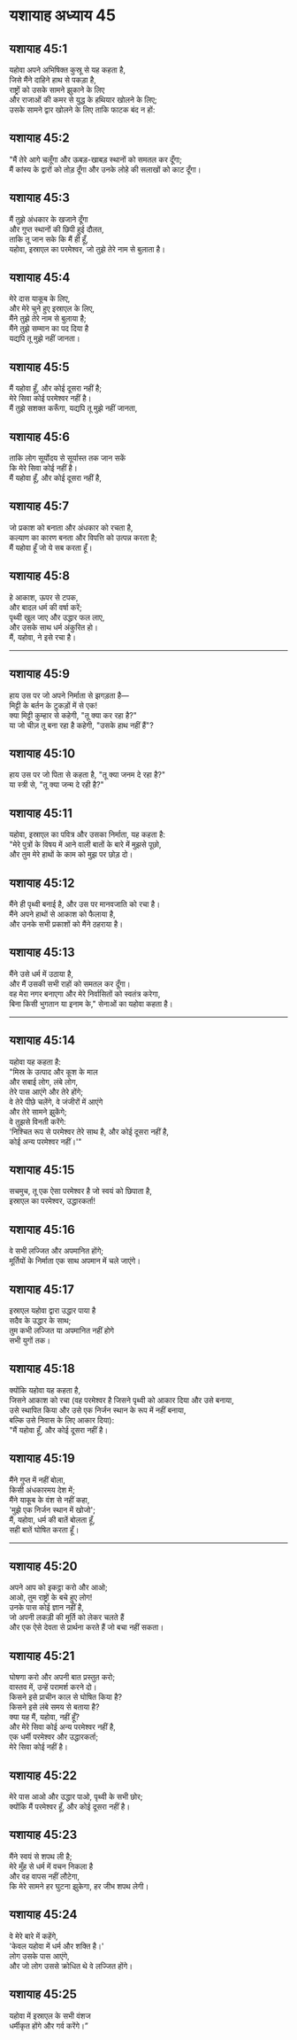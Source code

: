 # यशायाह अध्याय 45

## यशायाह 45:1  
यहोवा अपने अभिषिक्त कुस्रू से यह कहता है,  
जिसे मैंने दाहिने हाथ से पकड़ा है,  
राष्ट्रों को उसके सामने झुकाने के लिए  
और राजाओं की कमर से युद्ध के हथियार खोलने के लिए;  
उसके सामने द्वार खोलने के लिए ताकि फाटक बंद न हों:

## यशायाह 45:2  
"मैं तेरे आगे चलूँगा और ऊबड़-खाबड़ स्थानों को समतल कर दूँगा;  
मैं कांस्य के द्वारों को तोड़ दूँगा और उनके लोहे की सलाखों को काट दूँगा।

## यशायाह 45:3  
मैं तुझे अंधकार के खजाने दूँगा  
और गुप्त स्थानों की छिपी हुई दौलत,  
ताकि तू जान सके कि मैं ही हूँ,  
यहोवा, इस्राएल का परमेश्वर, जो तुझे तेरे नाम से बुलाता है।

## यशायाह 45:4  
मेरे दास याकूब के लिए,  
और मेरे चुने हुए इस्राएल के लिए,  
मैंने तुझे तेरे नाम से बुलाया है;  
मैंने तुझे सम्मान का पद दिया है  
यद्यपि तू मुझे नहीं जानता।

## यशायाह 45:5  
मैं यहोवा हूँ, और कोई दूसरा नहीं है;  
मेरे सिवा कोई परमेश्वर नहीं है।  
मैं तुझे सशक्त करूँगा, यद्यपि तू मुझे नहीं जानता,

## यशायाह 45:6  
ताकि लोग सूर्योदय से सूर्यास्त तक जान सकें  
कि मेरे सिवा कोई नहीं है।  
मैं यहोवा हूँ, और कोई दूसरा नहीं है,

## यशायाह 45:7  
जो प्रकाश को बनाता और अंधकार को रचता है,  
कल्याण का कारण बनता और विपत्ति को उत्पन्न करता है;  
मैं यहोवा हूँ जो ये सब करता हूँ।

## यशायाह 45:8  
हे आकाश, ऊपर से टपक,  
और बादल धर्म की वर्षा करें;  
पृथ्वी खुल जाए और उद्धार फल लाए,  
और उसके साथ धर्म अंकुरित हो।  
मैं, यहोवा, ने इसे रचा है।

---

## यशायाह 45:9  
हाय उस पर जो अपने निर्माता से झगड़ता है—  
मिट्टी के बर्तन के टुकड़ों में से एक!  
क्या मिट्टी कुम्हार से कहेगी, "तू क्या कर रहा है?"  
या जो चीज़ तू बना रहा है कहेगी, "उसके हाथ नहीं हैं"?

## यशायाह 45:10  
हाय उस पर जो पिता से कहता है, "तू क्या जनम दे रहा है?"  
या स्त्री से, "तू क्या जन्म दे रही है?"

## यशायाह 45:11  
यहोवा, इस्राएल का पवित्र और उसका निर्माता, यह कहता है:  
"मेरे पुत्रों के विषय में आने वाली बातों के बारे में मुझसे पूछो,  
और तुम मेरे हाथों के काम को मुझ पर छोड़ दो।

## यशायाह 45:12  
मैंने ही पृथ्वी बनाई है, और उस पर मानवजाति को रचा है।  
मैंने अपने हाथों से आकाश को फैलाया है,  
और उनके सभी प्रकाशों को मैंने ठहराया है।

## यशायाह 45:13  
मैंने उसे धर्म में उठाया है,  
और मैं उसकी सभी राहों को समतल कर दूँगा।  
वह मेरा नगर बनाएगा और मेरे निर्वासितों को स्वतंत्र करेगा,  
बिना किसी भुगतान या इनाम के," सेनाओं का यहोवा कहता है।

---

## यशायाह 45:14  
यहोवा यह कहता है:  
"मिस्र के उत्पाद और कूश के माल  
और सबाई लोग, लंबे लोग,  
तेरे पास आएंगे और तेरे होंगे;  
वे तेरे पीछे चलेंगे, वे जंजीरों में आएंगे  
और तेरे सामने झुकेंगे;  
वे तुझसे विनती करेंगे:  
'निश्चित रूप से परमेश्वर तेरे साथ है, और कोई दूसरा नहीं है,  
कोई अन्य परमेश्वर नहीं।'"

## यशायाह 45:15  
सचमुच, तू एक ऐसा परमेश्वर है जो स्वयं को छिपाता है,  
इस्राएल का परमेश्वर, उद्धारकर्ता!

## यशायाह 45:16  
वे सभी लज्जित और अपमानित होंगे;  
मूर्तियों के निर्माता एक साथ अपमान में चले जाएंगे।

## यशायाह 45:17  
इस्राएल यहोवा द्वारा उद्धार पाया है  
सदैव के उद्धार के साथ;  
तुम कभी लज्जित या अपमानित नहीं होगे  
सभी युगों तक।

## यशायाह 45:18  
क्योंकि यहोवा यह कहता है,  
जिसने आकाश को रचा (वह परमेश्वर है जिसने पृथ्वी को आकार दिया और उसे बनाया,  
उसे स्थापित किया और उसे एक निर्जन स्थान के रूप में नहीं बनाया,  
बल्कि उसे निवास के लिए आकार दिया):  
"मैं यहोवा हूँ, और कोई दूसरा नहीं है।

## यशायाह 45:19  
मैंने गुप्त में नहीं बोला,  
किसी अंधकारमय देश में;  
मैंने याकूब के वंश से नहीं कहा,  
'मुझे एक निर्जन स्थान में खोजो';  
मैं, यहोवा, धर्म की बातें बोलता हूँ,  
सही बातें घोषित करता हूँ।

---

## यशायाह 45:20  
अपने आप को इकट्ठा करो और आओ;  
आओ, तुम राष्ट्रों के बचे हुए लोग!  
उनके पास कोई ज्ञान नहीं है,  
जो अपनी लकड़ी की मूर्ति को लेकर चलते हैं  
और एक ऐसे देवता से प्रार्थना करते हैं जो बचा नहीं सकता।

## यशायाह 45:21  
घोषणा करो और अपनी बात प्रस्तुत करो;  
वास्तव में, उन्हें परामर्श करने दो।  
किसने इसे प्राचीन काल से घोषित किया है?  
किसने इसे लंबे समय से बताया है?  
क्या यह मैं, यहोवा, नहीं हूँ?  
और मेरे सिवा कोई अन्य परमेश्वर नहीं है,  
एक धर्मी परमेश्वर और उद्धारकर्ता;  
मेरे सिवा कोई नहीं है।

## यशायाह 45:22  
मेरे पास आओ और उद्धार पाओ, पृथ्वी के सभी छोर;  
क्योंकि मैं परमेश्वर हूँ, और कोई दूसरा नहीं है।

## यशायाह 45:23  
मैंने स्वयं से शपथ ली है;  
मेरे मुँह से धर्म में वचन निकला है  
और वह वापस नहीं लौटेगा,  
कि मेरे सामने हर घुटना झुकेगा, हर जीभ शपथ लेगी।

## यशायाह 45:24  
वे मेरे बारे में कहेंगे,  
'केवल यहोवा में धर्म और शक्ति है।'  
लोग उसके पास आएंगे,  
और जो लोग उससे क्रोधित थे वे लज्जित होंगे।

## यशायाह 45:25  
यहोवा में इस्राएल के सभी वंशज  
धर्मीकृत होंगे और गर्व करेंगे।”
